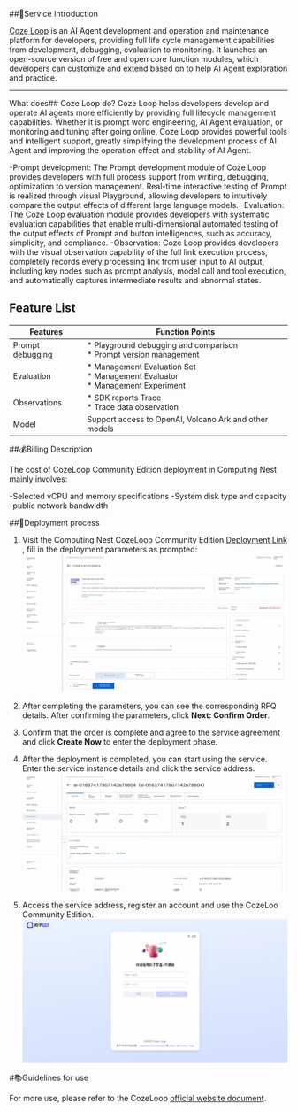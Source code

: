 ##🌟Service Introduction

[Coze Loop](https://www.coze.cn/loop) is an AI Agent development and operation and maintenance platform for developers, providing full life cycle management capabilities from development, debugging, evaluation to monitoring. It launches an open-source version of free and open core function modules, which developers can customize and extend based on to help AI Agent exploration and practice.

---

What does## Coze Loop do?
Coze Loop helps developers develop and operate AI agents more efficiently by providing full lifecycle management capabilities. Whether it is prompt word engineering, AI Agent evaluation, or monitoring and tuning after going online, Coze Loop provides powerful tools and intelligent support, greatly simplifying the development process of AI Agent and improving the operation effect and stability of AI Agent.

-Prompt development: The Prompt development module of Coze Loop provides developers with full process support from writing, debugging, optimization to version management. Real-time interactive testing of Prompt is realized through visual Playground, allowing developers to intuitively compare the output effects of different large language models.
-Evaluation: The Coze Loop evaluation module provides developers with systematic evaluation capabilities that enable multi-dimensional automated testing of the output effects of Prompt and button intelligences, such as accuracy, simplicity, and compliance.
-Observation: Coze Loop provides developers with the visual observation capability of the full link execution process, completely records every processing link from user input to AI output, including key nodes such as prompt analysis, model call and tool execution, and automatically captures intermediate results and abnormal states.

## Feature List

<table>
<thead>
<tr>
<th><strong> Features </strong></th>
<th><strong> Function Points </strong></th>
</tr>
</thead>
<tbody>
<tr>
<td>Prompt debugging </td>
<td>* Playground debugging and comparison <br> * Prompt version management </td>
</tr>
<tr>
<td> Evaluation </td>
<td>* Management Evaluation Set <br> * Management Evaluator <br> * Management Experiment </td>
</tr>
<tr>
<td> Observations </td>
<td>* SDK reports Trace <br> * Trace data observation </td>
</tr>
<tr>
<td> Model </td>
<td> Support access to OpenAI, Volcano Ark and other models </td>
</tr>
</tbody>
</table>



##💰Billing Description

The cost of CozeLoop Community Edition deployment in Computing Nest mainly involves:

-Selected vCPU and memory specifications
-System disk type and capacity
-public network bandwidth

##🚀Deployment process

1. Visit the Computing Nest CozeLoop Community Edition [Deployment Link](https://computenest.console.aliyun.com/service/instance/create/cn-hangzhou?type=user&ServiceId=service-fa1efc7a5e5649a2b800)
, fill in the deployment parameters as prompted:
![image.png](images-en/1.jpg)

2. After completing the parameters, you can see the corresponding RFQ details. After confirming the parameters, click **Next: Confirm Order**.

3. Confirm that the order is complete and agree to the service agreement and click **Create Now** to enter the deployment phase.

4. After the deployment is completed, you can start using the service. Enter the service instance details and click the service address.
![image.png](images-en/2.jpg)

5. Access the service address, register an account and use the CozeLoo Community Edition.
![image.png]( 3.jpg)

#📚Guidelines for use

For more use, please refer to the CozeLoop [official website document](https://www.coze.cn/open/docs/guides).